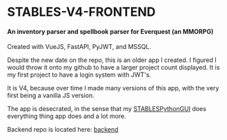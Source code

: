 # STABLES-V4-FRONTEND
#### An inventory parser and spellbook parser for Everquest (an MMORPG)

Created with VueJS, FastAPI, PyJWT, and MSSQL.

Despite the new date on the repo, this is an older app I created. I figured I would throw it onto my github to have a larger project count displayed. It is my first project to have a login system with JWT's. 

It is V4, because over time I made many versions of this app, with the very first being a vanilla JS version.

The app is desecrated, in the sense that my [STABLESPythonGUI](https://github.com/hikemalliday/STABLESPythonGUI) does everything thing app does and a lot more.

Backend repo is located here: [backend](https://github.com/hikemalliday/STABLES-v4-backend)

